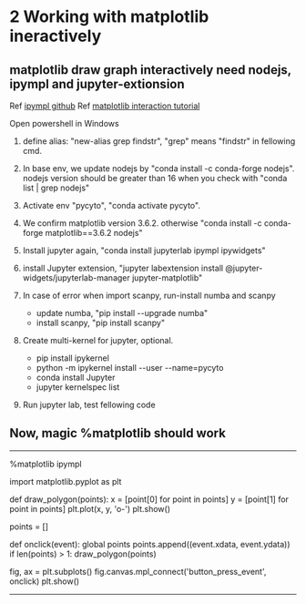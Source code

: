 # 2 Working with matplotlib ineractively 
 
## matplotlib draw graph interactively need nodejs, ipympl and jupyter-extionsion 
Ref [ipympl github](https://github.com/matplotlib/ipympl) 
Ref [matplotlib interaction tutorial](https://matplotlib.org/stable/tutorials/index.html) 
 
Open powershell in Windows
1. define alias: "new-alias grep findstr", "grep" means "findstr" in fellowing cmd.  
 
2. In base env, we update nodejs by "conda install -c conda-forge nodejs".
    nodejs version should be greater than 16 when you check with "conda list | grep nodejs"  
 
3. Activate env "pycyto", "conda activate pycyto".  
 
4. We confirm matplotlib version 3.6.2. otherwise "conda install -c conda-forge matplotlib==3.6.2 nodejs" 
 
5. Install jupyter again, "conda install jupyterlab ipympl ipywidgets"  
 
6. install Jupyter extension, "jupyter labextension install @jupyter-widgets/jupyterlab-manager jupyter-matplotlib" 

7. In case of error when import scanpy, run-install numba and scanpy 
    + update numba, "pip install --upgrade numba" 
    + install scanpy, "pip install scanpy" 
 
8. Create multi-kernel for jupyter, optional.
    + pip install ipykernel
    + python -m ipykernel install --user --name=pycyto
    + conda install Jupyter
    + jupyter kernelspec list
    
8. Run jupyter lab, test fellowing code 
 
## Now, magic %matplotlib should work  
*****************  
%matplotlib ipympl 
  
import matplotlib.pyplot as plt 
 
def draw_polygon(points): 
    x = [point[0] for point in points] 
    y = [point[1] for point in points] 
    plt.plot(x, y, 'o-') 
    plt.show() 
 
points = [] 
 
def onclick(event): 
    global points 
    points.append((event.xdata, event.ydata)) 
    if len(points) > 1: 
        draw_polygon(points) 
 
fig, ax = plt.subplots() 
fig.canvas.mpl_connect('button_press_event', onclick) 
plt.show() 
 
******** 
